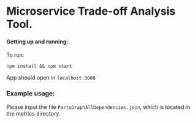 # Microservice Trade-off Analysis Tool.
 
#### Getting up and running: 
To run: 
```
npm install && npm start
```
App should open in `localhost:3000`

### Example usage:
Please input the file `PartsGraphAllDependencies.json`, which is located in the metrics directory.
